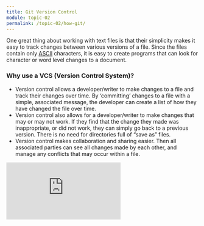 ```yaml
---
title: Git Version Control
module: topic-02
permalink: /topic-02/how-git/
---
```


<div class="divider-heading"></div>

One great thing about working with text files is that their simplicity makes it easy to track changes between various versions of a file. Since the files contain only [ASCII](http://www.asciitable.com) characters, it is easy to create programs that can look for character or word level changes to a document.


### Why use a VCS (Version Control System)?
- Version control allows a developer/writer to make changes to a file and track their changes over time. By ‘committing’ changes to a file with a simple, associated message, the developer can create a list of how they have changed the file over time.
- Version control also allows for a developer/writer to make changes that may or may not work. If they find that the change they made was inappropriate, or did not work, they can simply go back to a previous version. There is no need for directories full of “save as” files.
- Version control makes collaboration and sharing easier. Then all associated parties can see all changes made by each other, and manage any conflicts that may occur within a file.

<div class="embed-responsive embed-responsive-16by9">
  <iframe class="embed-responsive-item" src="https://player.vimeo.com/video/41027679?color=EFB73E&title=0&byline=0&portrait=0" frameborder="0" allowfullscreen></iframe>
</div>
